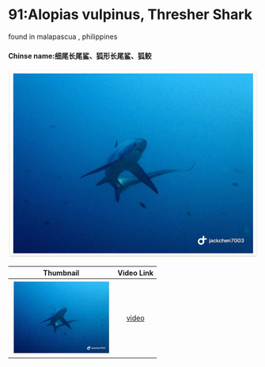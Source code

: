 # 91:Alopias vulpinus, Thresher Shark

found in malapascua , philippines

#### Chinse name:细尾长尾鲨、狐形长尾鲨、狐鲛

![](../../.gitbook/assets/alopias-vulpinus.jpg)

| Thumbnail | Video Link |
| :---: | :---: |
| ![](../../.gitbook/assets/small-alopias-vulpinus.jpg)  | [video](https://drive.google.com/open?id=1eaTXwsaYyW6qnH9xnXhxcL3i83HUjW8l) |

